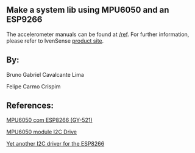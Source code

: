 ## Make a system lib using MPU6050 and an ESP9266

The accelerometer manuals can be found at [/ref](https://github.com/bglima/ESP8266-MPU6050/tree/master/refs). For further information, please refer to IvenSense [product site](https://www.invensense.com/products/motion-tracking/6-axis/mpu-6050/).

## By:

Bruno Gabriel Cavalcante Lima

Felipe Carmo Crispim


## References: 

[MPU6050 com ESP8266 (GY-521)](http://www.dobitaobyte.com.br/mpu6050-com-esp8266-gy-521/)

[MPU6050 module I2C Drive](http://www.esp8266-projects.com/2015/12/mailbag-mpu6050-module-i2c-driver-init.html/)

[Yet another I2C driver for the ESP8266](https://github.com/SuperHouse/esp-open-rtos/tree/master/extras/i2c)


